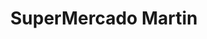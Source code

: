 ---
title: "SuperMercado Martin"
url: /ciudad-autonoma-de-buenos-aires/supermercado-martin/
shop: comodidad
---